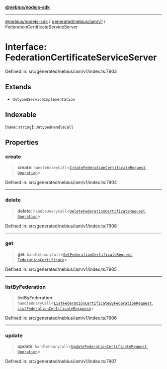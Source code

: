 [**@nebius/nodejs-sdk**](../../../../../README.md)

***

[@nebius/nodejs-sdk](../../../../../README.md) / [generated/nebius/iam/v1](../README.md) / FederationCertificateServiceServer

# Interface: FederationCertificateServiceServer

Defined in: src/generated/nebius/iam/v1/index.ts:7903

## Extends

- `UntypedServiceImplementation`

## Indexable

\[`name`: `string`\]: `UntypedHandleCall`

## Properties

### create

> **create**: `handleUnaryCall`\<[`CreateFederationCertificateRequest`](CreateFederationCertificateRequest.md), [`Operation`](../../../common/v1/interfaces/Operation.md)\>

Defined in: src/generated/nebius/iam/v1/index.ts:7904

***

### delete

> **delete**: `handleUnaryCall`\<[`DeleteFederationCertificateRequest`](DeleteFederationCertificateRequest.md), [`Operation`](../../../common/v1/interfaces/Operation.md)\>

Defined in: src/generated/nebius/iam/v1/index.ts:7908

***

### get

> **get**: `handleUnaryCall`\<[`GetFederationCertificateRequest`](GetFederationCertificateRequest.md), [`FederationCertificate`](FederationCertificate.md)\>

Defined in: src/generated/nebius/iam/v1/index.ts:7905

***

### listByFederation

> **listByFederation**: `handleUnaryCall`\<[`ListFederationCertificateByFederationRequest`](ListFederationCertificateByFederationRequest.md), [`ListFederationCertificateResponse`](ListFederationCertificateResponse.md)\>

Defined in: src/generated/nebius/iam/v1/index.ts:7906

***

### update

> **update**: `handleUnaryCall`\<[`UpdateFederationCertificateRequest`](UpdateFederationCertificateRequest.md), [`Operation`](../../../common/v1/interfaces/Operation.md)\>

Defined in: src/generated/nebius/iam/v1/index.ts:7907
